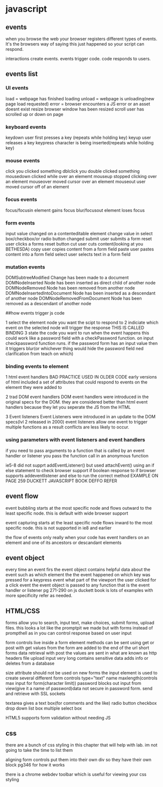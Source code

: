 # javascript

## events

when you browse the web your browser registers different types of events. It's the browsers way of saying this just happened so your script can respond.

interactions create events. events trigger code. code responds to users.

## events list

### UI events

load = webpage has finished loading
unload = webpage is unloading(new page load requested)
error = browser encounters a JS error or an asset doesnt exist
resize browser window has been resized
scroll user has scrolled up or down on page

### keyboard events

keydown user first presses a key (repeats while holding key)
keyup user releases a key
keypress character is being inserted(repeats while holding key)

### mouse events

click you clicked something
dblclick you double clicked something
mousedown clicked while over an elememt
mouseup stopped clicking over an element
mouseover moved cursor over an element
mouseout user moved cursor off of an element

### focus events

focus/focusin element gains focus
blur/focusout element loses focus

### form events

input value changed on a contenteditable element
change value in select box/checkbox/or radio button changed
submit user submits a form
reset user clicks a forms reset button
cut user cuts content(looking at you BETHESDA)
copy user copies content from a form field
paste user pastes content into a form field
select user selects text in a form field

### mutation events

DOMSubtreeModified Change has been made to a document
DOMNodeInserted Node has been inserted as direct child of another node
DOMNodeRemoved Node has been removed from another node
DOMNodeInsertedIntoDocument Node has been inserted as a descendant of another node
DOMNodeRemovedFromDocument Node has been removed as a descendant of another node

##how events trigger js code

1 select the element node you want the scipt to respond to
2 indiciate which event on the selected node will trigger the response THIS IS CALLED BINDING
3 state the code you want to run when the event happens
this could work like a password field with a checkPassword function. on input checkpassword function runs. if the password form has an input value then it triggers blur(or whichever thing would hide the password field ned clarification from teach on which)

### binding events to element

1 html event handlers BAD PRACTICE USED IN OLDER CODE
early versions of html included a set of attributes that could respond to events on the element they were added to

2 trad DOM event handlers DOM event handlers were introduced in the original specs for the DOM. they are considered better than html event handlers because they let you seperate the JS from the HTML

3 Event listeners Event Listeners were introduced in an update to the DOM specs(lvl 2 released in 2000) event listeners allow one event to trigger multiple functions as a result conflicts are less likely to occur.

### using parameters with event listeners and event handlers

if you need to pass arguments to a function that is called by an event handler or listener you pass the function call in an anonymous function

ie5-8 did not supprt addEventListener() but used attachEvent() using an if else statement to check browser support if boolean response to if browser supports addeventlistener and else to run the correct method
EXAMPLE ON PAGE 259 DUCKETT JAVASCRIPT BOOK DEFFO REFER

## event flow

event bubbling starts at the most specific node and flows outward to the least specific node. this is default with wide browser support

event capturing starts at the least specific node flows inward to the most specific node. this is not supported in ie8 and earlier

the flow of events only really when your code has event handlers on an element and one of its ancestors or descandant elements

## event object

every time an event firs the event object contains helpful data about the event such as which element the the event happened on
which key was pressed for a keypress event
what part of the viewport the user clicked for a click event
the event object is passed to any function that is the event handler or listener
pg 271-290 on js duckett book is lots of examples with more specificity refer as needed.

## HTML/CSS

forms allow you to search, input text, make choices, submit forms, upload files. 
this looks a lot like the promptpit we made but with forms instead of prompthell as in you can control response based on user input

form controls live inside a form element
methods can be sent using get or post
with get values from the form are added to the end of the url
short forms data retrieval
with post the values are sent in what are known as http headers
file upload input very long contains sensitive data adds info or deletes from a database

size attribute should not be used on new forms
the input element is used to create several different form controls type="text" name maxlength(controls max input for form(character limit))
password blocks out input from view(give it a name of password)data not secure in password form. send and retrieve with SSL sockets

textarea gives a text box(for comments and the like)
radio button
checkbox
drop down list box
multiple select box

HTML5 supports form validation without needing JS

## css

there are a bunch of css styling in this chapter that will help with lab. im not going to take the time to list them

aligning form controls
put them into their own div so they have their own block
pg346 for how it works

there is a chrome webdev toolbar which is useful for viewing your css styling
